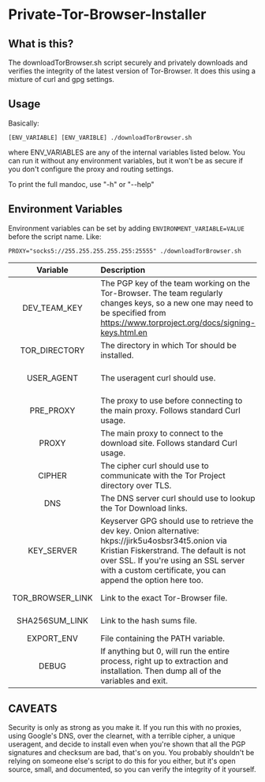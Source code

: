 # Private-Tor-Browser-Installer


## What is this?
The downloadTorBrowser.sh script securely and privately downloads and verifies the integrity of the latest version of Tor-Browser. It does this using a mixture of curl and gpg settings.

## Usage
Basically:
```
[ENV_VARIABLE] [ENV_VARIBLE] ./downloadTorBrowser.sh 
```
where ENV_VARIABLES are any of the internal variables listed below. You can run it without any environment variables, but it won't be as secure if you don't configure the proxy and routing settings.

To print the full mandoc, use "-h" or "--help"

## Environment Variables

Environment variables can be set by adding `ENVIRONMENT_VARIABLE=VALUE` before the script name. Like:

```
PROXY="socks5://255.255.255.255.255:25555" ./downloadTorBrowser.sh
```
| Variable          | Description			              | Default			    |
|:-----------------:|:------------------------------------------------|:---------------------------:|
| DEV_TEAM_KEY      | The PGP key of the team working on the Tor-Browser. The team regularly changes keys, so a new one may need to be specified from https://www.torproject.org/docs/signing-keys.html.en |  0xD1483FA6C3C07136 |
| TOR_DIRECTORY     | The directory in which Tor should be installed. | ~/bin/              |
| USER_AGENT        | The useragent curl should use.	              |	Mozilla/5.0 (Windows NT 10.0; Win64; x64) AppleWebKit/537.36 (KHTML, like Gecko) Chrome/63.0.3239.132 Safari/537.36 |
| PRE_PROXY         | The proxy to use before connecting to the main proxy. Follows standard Curl usage. | |
| PROXY 	    | The main proxy to connect to the download site. Follows standard Curl usage. | |
| CIPHER	    | The cipher curl should use to communicate with the Tor Project directory over TLS. | ECDHE-RSA-AES256-GCM-SHA384 |
| DNS		    | The DNS server curl should use to lookup the Tor Download links. | 200.252.98.162  |
| KEY_SERVER	    | Keyserver GPG should use to retrieve the dev key. Onion alternative: hkps://jirk5u4osbsr34t5.onion via Kristian Fiskerstrand. The default is not over SSL. If you're using an SSL server with a custom certificate, you can append the option here too. | hkp://pool.sks-keyservers.net  | 	    
| TOR_BROWSER_LINK  | Link to the exact Tor-Browser file.     | https://dist.torproject.org/torbrowser/7.5/tor-browser-linux64-7.5_en-US.tar.xz |
| SHA256SUM_LINK    | Link to the hash sums file.	      | https://dist.torproject.org/torbrowser/7.5/sha256sums-signed-build.txt |
| EXPORT_ENV	    | File containing the PATH variable.      | /home/$USER/.bashrc         |
| DEBUG		    | If anything but 0, will run the entire process, right up to extraction and installation. Then dump all of the variables and exit. | 0 |

## CAVEATS
Security is only as strong as you make it. If you run this with no proxies, using Google's DNS, over the clearnet, with a terrible cipher, a unique useragent, and decide to install even when you're shown that all the PGP signatures and checksum are bad, that's on you. You probably shouldn't be relying on someone else's script to do this for you either, but it's open source, small, and documented, so you can verify the integrity of it yourself. 